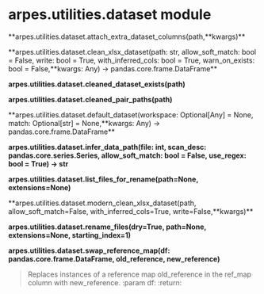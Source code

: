 arpes.utilities.dataset module
==============================

**arpes.utilities.dataset.attach\_extra\_dataset\_columns(path,**kwargs)\*\*

**arpes.utilities.dataset.clean\_xlsx\_dataset(path: str,
allow\_soft\_match: bool = False, write: bool = True,
with\_inferred\_cols: bool = True, warn\_on\_exists: bool =
False,**kwargs: Any) -&gt; pandas.core.frame.DataFrame\*\*

**arpes.utilities.dataset.cleaned\_dataset\_exists(path)**

**arpes.utilities.dataset.cleaned\_pair\_paths(path)**

**arpes.utilities.dataset.default\_dataset(workspace: Optional\[Any\] =
None, match: Optional\[str\] = None,**kwargs: Any) -&gt;
pandas.core.frame.DataFrame\*\*

**arpes.utilities.dataset.infer\_data\_path(file: int, scan\_desc:
pandas.core.series.Series, allow\_soft\_match: bool = False, use\_regex:
bool = True) -&gt; str**

**arpes.utilities.dataset.list\_files\_for\_rename(path=None,
extensions=None)**

**arpes.utilities.dataset.modern\_clean\_xlsx\_dataset(path,
allow\_soft\_match=False, with\_inferred\_cols=True,
write=False,**kwargs)\*\*

**arpes.utilities.dataset.rename\_files(dry=True, path=None,
extensions=None, starting\_index=1)**

**arpes.utilities.dataset.swap\_reference\_map(df:
pandas.core.frame.DataFrame, old\_reference, new\_reference)**

> Replaces instances of a reference map old\_reference in the ref\_map
> column with new\_reference. :param df: :return:
